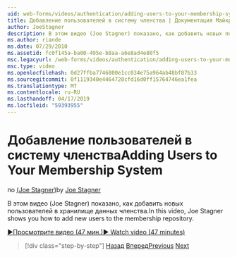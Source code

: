 ```yaml
---
uid: web-forms/videos/authentication/adding-users-to-your-membership-system
title: Добавление пользователей в систему членства | Документация Майкрософт
author: JoeStagner
description: В этом видео (Joe Stagner) показано, как добавить новых пользователей в хранилище данных членства.
ms.author: riande
ms.date: 07/29/2010
ms.assetid: fc0f145a-ba00-495e-b8aa-a6e8ad4e80f5
msc.legacyurl: /web-forms/videos/authentication/adding-users-to-your-membership-system
msc.type: video
ms.openlocfilehash: 0d27ffba7746800e1cc034e75a964ab48bf87b33
ms.sourcegitcommit: 0f1119340e4464720cfd16d0ff15764746ea1fea
ms.translationtype: MT
ms.contentlocale: ru-RU
ms.lasthandoff: 04/17/2019
ms.locfileid: "59393955"
---
```

# <a name="adding-users-to-your-membership-system"></a><span data-ttu-id="c5b68-103">Добавление пользователей в систему членства</span><span class="sxs-lookup"><span data-stu-id="c5b68-103">Adding Users to Your Membership System</span></span>

<span data-ttu-id="c5b68-104">по [(Joe Stagner)](https://github.com/JoeStagner)</span><span class="sxs-lookup"><span data-stu-id="c5b68-104">by [Joe Stagner](https://github.com/JoeStagner)</span></span>

<span data-ttu-id="c5b68-105">В этом видео (Joe Stagner) показано, как добавить новых пользователей в хранилище данных членства.</span><span class="sxs-lookup"><span data-stu-id="c5b68-105">In this video, Joe Stagner shows you how to add new users to the membership repository.</span></span>

[<span data-ttu-id="c5b68-106">&#9654;Просмотрите видео (47 мин.)</span><span class="sxs-lookup"><span data-stu-id="c5b68-106">&#9654; Watch video (47 minutes)</span></span>](https://channel9.msdn.com/Blogs/ASP-NET-Site-Videos/adding-users-to-your-membership-system)

> [!div class="step-by-step"]
> <span data-ttu-id="c5b68-107">[Назад](validating-users-with-the-login-control.md)
> [Вперед](logging-users-into-your-membership-system.md)</span><span class="sxs-lookup"><span data-stu-id="c5b68-107">[Previous](validating-users-with-the-login-control.md)
[Next](logging-users-into-your-membership-system.md)</span></span>
